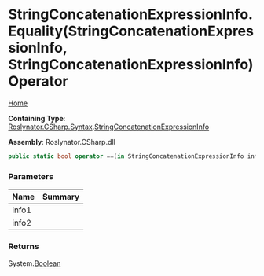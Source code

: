 # StringConcatenationExpressionInfo\.Equality\(StringConcatenationExpressionInfo, StringConcatenationExpressionInfo\) Operator

[Home](../../../../../README.md)

**Containing Type**: [Roslynator.CSharp.Syntax](../../README.md)\.[StringConcatenationExpressionInfo](../README.md)

**Assembly**: Roslynator\.CSharp\.dll

```csharp
public static bool operator ==(in StringConcatenationExpressionInfo info1, in StringConcatenationExpressionInfo info2)
```

### Parameters

| Name | Summary |
| ---- | ------- |
| info1 | |
| info2 | |

### Returns

System\.[Boolean](https://docs.microsoft.com/en-us/dotnet/api/system.boolean)

